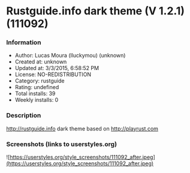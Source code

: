 # Rustguide.info dark theme (V 1.2.1) (111092)

### Information
- Author: Lucas Moura (lluckymou) (unknown)
- Created at: unknown
- Updated at: 3/3/2015, 6:58:52 PM
- License: NO-REDISTRIBUTION
- Category: rustguide
- Rating: undefined
- Total installs: 39
- Weekly installs: 0


### Description
http://rustguide.info dark theme based on http://playrust.com


### Screenshots (links to userstyles.org)
![https://userstyles.org/style_screenshots/111092_after.jpeg](https://userstyles.org/style_screenshots/111092_after.jpeg)


